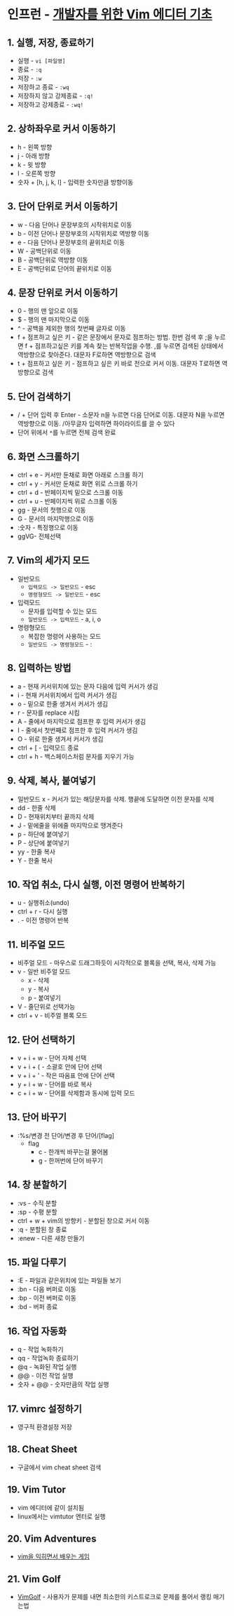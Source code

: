 # 인프런 - [개발자를 위한 Vim 에디터 기초](https://www.inflearn.com/course/%EC%99%BC%EC%86%90%EC%BD%94%EB%94%A9-vim-%EC%97%90%EB%94%94%ED%84%B0/dashboard)

## 1. 실행, 저장, 종료하기
* 실행 - `vi [파일명]`
* 종료 - `:q`
* 저장 - `:w`
* 저장하고 종료 - `:wq`
* 저장하지 않고 강제종료 - `:q!`
* 저장하고 강제종료 - `:wq!`

## 2. 상하좌우로 커서 이동하기
* h - 왼쪽 방향
* j - 아래 방향
* k - 윗 방향
* l - 오른쪽 방향
* 숫자 + [h, j, k, l] - 입력한 숫자만큼 방향이동

## 3. 단어 단위로 커서 이동하기
* w - 다음 단어나 문장부호의 시작위치로 이동
* b - 이전 단어나 문장부호의 시작위치로 역방향 이동
* e - 다음 단어나 문장부호의 끝위치로 이동
* W - 공백단위로 이동
* B - 공백단위로 역방향 이동
* E - 공백단위로 단어의 끝위치로 이동

## 4. 문장 단위로 커서 이동하기
* 0 - 행의 맨 앞으로 이동
* $ - 행의 맨 마지막으로 이동
* ^ - 공백을 제외한 행의 첫번째 글자로 이동
* f + 점프하고 싶은 키 - 같은 문장에서 문자로 점프하는 방법. 한번 검색 후 ;을 누르면 f + 점프하고싶은 키를 계속 찾는 반복작업을 수행. ,를 누르면 검색된 상태에서 역방향으로 찾아준다. 대문자 F로하면 역방향으로 검색
* t + 점프하고 싶은 키 - 점프하고 싶은 키 바로 전으로 커서 이동. 대문자 T로하면 역방향으로 검색

## 5. 단어 검색하기
* / + 단어 입력 후 Enter - 소문자 n을 누르면 다음 단어로 이동. 대문자 N을 누르면 역방향으로 이동. /아무글자 입력하면 하이라이트를 끌 수 있다
* 단어 위에서 `*`를 누르면 전체 검색 완료

## 6. 화면 스크롤하기
* ctrl + e - 커서만 둔채로 화면 아래로 스크롤 하기
* ctrl + y - 커서만 둔채로 화면 위로 스크롤 하기
* ctrl + d - 반페이지씩 밑으로 스크롤 이동
* ctrl + u - 반페이지씩 위로 스크롤 이동
* gg - 문서의 첫행으로 이동
* G - 문서의 마지막행으로 이동
* :숫자 - 특정행으로 이동
* ggVG- 전체선택

## 7. Vim의 세가지 모드
* 일반모드
  * `입력모드 -> 일반모드` - esc
  * `명령형모드 -> 일반모드` - esc
* 입력모드
  * 문자를 입력할 수 있는 모드
  * `일반모드 -> 입력모드` - a, i, o
* 명령형모드
  * 복잡한 명령어 사용하는 모드
  * `일반모드 -> 명령형모드` - :

## 8. 입력하는 방법
* a - 현재 커서위치에 있는 문자 다음에 입력 커서가 생김
* i - 현재 커서위치에서 입력 커서가 생김
* o - 밑으로 한줄 생겨서 커서가 생김
* r - 문자를 replace 시킴
* A - 줄에서 마지막으로 점프한 후 입력 커서가 생김
* I - 줄에서 첫번째로 점프한 후 입력 커서가 생김
* O - 위로 한줄 생겨서 커서가 생김
* ctrl + [ - 입력모드 종료
* ctrl + h - 백스페이스처럼 문자를 지우기 가능

## 9. 삭제, 복사, 붙여넣기
* 일반모드 x - 커서가 있는 해당문자를 삭제. 행끝에 도달하면 이전 문자를 삭제
* dd - 한줄 삭제
* D - 현재위치부터 끝까지 삭제
* J - 밑에줄을 위에줄 마지막으로 땡겨준다
* p - 하단에 붙여넣기
* P - 상단에 붙여넣기
* yy - 한줄 복사
* Y - 한줄 복사

## 10. 작업 취소, 다시 실행, 이전 명령어 반복하기
* u - 실행취소(undo)
* ctrl + r - 다시 실행
* . - 이전 명령어 반복

## 11. 비주얼 모드
* 비주얼 모드 - 마우스로 드래그하듯이 시각적으로 블록을 선택, 복사, 삭제 가능
* v - 일반 비주얼 모드
  * x - 삭제
  * y - 복사
  * p - 붙여넣기
* V - 줄단위로 선택가능
* ctrl + v - 비주얼 블록 모드

## 12. 단어 선택하기
* v + i + w - 단어 자체 선택
* v + i + ( - 소괄호 안에 단어 선택
* v + i + ' - 작은 따옴표 안에 단어 선택
* y + i + w - 단어를 바로 복사
* c + i + w - 단어를 삭제함과 동시에 입력 모드

## 13. 단어 바꾸기
* :%s/변경 전 단어/변경 후 단어/[flag]
  * flag
    * c - 한개씩 바꾸는걸 물어봄
    * g - 한꺼번에 단어 바꾸기

## 14. 창 분할하기
* :vs - 수직 분할
* :sp - 수평 분할
* ctrl + w + vim의 방향키 - 분할된 창으로 커서 이동
* :q - 분할된 창 종료
* :enew - 다른 새창 만들기

## 15. 파일 다루기
* :E - 파일과 같은위치에 있는 파일들 보기
* :bn - 다음 버퍼로 이동
* :bp - 이전 버퍼로 이동
* :bd - 버퍼 종료

## 16. 작업 자동화
* q - 작업 녹화하기
* qq - 작업녹화 종료하기
* @q - 녹화된 작업 실행
* @@ - 이전 작업 실행
* 숫자 + @@ - 숫자만큼의 작업 실행

## 17. vimrc 설정하기
* 영구적 환경설정 저장

## 18. Cheat Sheet
* 구글에서 vim cheat sheet 검색

## 19. Vim Tutor
* vim 에디터에 같이 설치됨
* linux에서는 vimtutor 엔터로 실행

## 20. Vim Adventures
* [vim을 익히면서 배우는 게임](https://vim-adventures.com/)

## 21. Vim Golf
* [VimGolf](https://www.vimgolf.com/) - 사용자가 문제를 내면 최소한의 키스트로크로 문제를 풀어서 랭킹 매기는법
